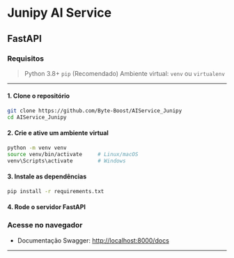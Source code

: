 # Junipy AI Service
## FastAPI
### Requisitos
> Python 3.8+
> `pip`
> (Recomendado) Ambiente virtual: `venv` ou `virtualenv`

---

#### 1. Clone o repositório

```bash
git clone https://github.com/Byte-Boost/AIService_Junipy
cd AIService_Junipy
```

#### 2. Crie e ative um ambiente virtual

```bash
python -m venv venv
source venv/bin/activate     # Linux/macOS
venv\Scripts\activate        # Windows
```

#### 3. Instale as dependências

```bash
pip install -r requirements.txt
```

#### 4. Rode o servidor FastAPI



### Acesse no navegador

* Documentação Swagger: [http://localhost:8000/docs](http://localhost:8000/docs)

---